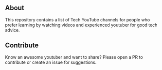 ## About

This repository contains a list of Tech YouTube channels for people who prefer learning by watching videos and experienced youtuber for good tech advice. 


## Contribute

Know an awesome youtuber and want to share? Please open a PR to contribute or create an issue for suggestions. 

